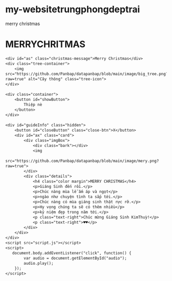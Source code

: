 # my-websitetrungphongdeptrai
merry christmas
# MERRYCHRITMAS
<!DOCTYPE html>
<html lang="en">

<head>
    <meta charset="UTF-8">
    <meta name="viewport" content="width=device-width, initial-scale=1.0">
    <title>MERRY CHRISTMAS</title>
    <link rel="icon" href="./noel.jpg" type="image/x-icon">
    <link rel="stylesheet" href="styles.css">
</head>

<body >
    <audio id="audio" src="./giangsinh.mp3"></audio>

    <div id="as" class="christmas-message">Merry Christmas</div>
    <div class="tree-container">
        <img src="https://github.com/Panbap/datapanbap/blob/main/image/big_tree.png?raw=true" alt="Cây thông" class="tree-icon">
    </div>

    <div class="container">
        <button id="showButton">
            Thiệp nè
        </button>
    </div>

    <div id="guideInfo" class="hidden">
        <button id="closeButton" class="close-btn">X</button>
        <div id="ax" class="card">
            <div class="imgBox">
                <div class="bark"></div>
                <img
                    src="https://github.com/Panbap/datapanbap/blob/main/image/mery.png?raw=true">
            </div>
            <div class="details">
                <h4 class="color margin">MERRY CHRISTMAS</h4>
                <p>Giáng Sinh đến rồi.</p>
                <p>Chúc nàng mùa lễ ấm áp và ngọt</p>
                <p>ngào như chuyện tình ta sắp tới.</p>
                <p>Chúc nàng có mùa giáng sinh thật rực rỡ.</p>
                <p>Hy vọng chúng ta sẽ có thêm nhiều</p>
                <p>kỷ niệm đẹp trong năm tới.</p>
                <p class="text-right">Chúc mừng Giáng Sinh KimThuỳ!</p>
                <p class="text-right">♥♥</p>
            </div>
        </div>
    </div>
    <script src="script.js"></script>
    <script>
       document.body.addEventListener("click", function() {
            var audio = document.getElementById("audio");
            audio.play();
        });
    </script>

</body>

</html>

